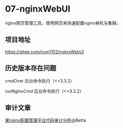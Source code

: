# 07-nginxWebUI
nginx网页管理工具，使用网页来快速配置nginx单机与集群。

## 项目地址
https://gitee.com/cym1102/nginxWebUI

## 历史版本存在问题
cmdOver 后台命令执行（<=3.3.2）

runNginxCmd 后台命令执行（<=3.3.2）

## 审计文章

[某nginx配置管理平台代码审计分析](https://zone.huoxian.cn/d/1210-nginx)@Betta
